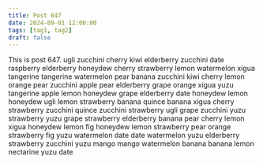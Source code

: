 ```yaml
---
title: Post 647
date: 2024-09-01 12:00:00
tags: [tag1, tag2]
draft: false
---
```

This is post 647.
ugli
zucchini
cherry
kiwi
elderberry
zucchini
date
raspberry
elderberry
honeydew
cherry
strawberry
lemon
watermelon
xigua
tangerine
tangerine
watermelon
pear
banana
zucchini
kiwi
cherry
lemon
orange
pear
zucchini
apple
pear
elderberry
grape
orange
xigua
yuzu
tangerine
apple
lemon
honeydew
grape
elderberry
date
honeydew
lemon
honeydew
ugli
lemon
strawberry
banana
quince
banana
xigua
cherry
strawberry
zucchini
quince
zucchini
strawberry
ugli
grape
zucchini
yuzu
strawberry
yuzu
grape
strawberry
elderberry
banana
pear
cherry
lemon
xigua
honeydew
lemon
fig
honeydew
lemon
strawberry
pear
orange
strawberry
fig
yuzu
watermelon
date
date
watermelon
yuzu
elderberry
strawberry
zucchini
yuzu
mango
mango
watermelon
banana
banana
lemon
nectarine
yuzu
date
